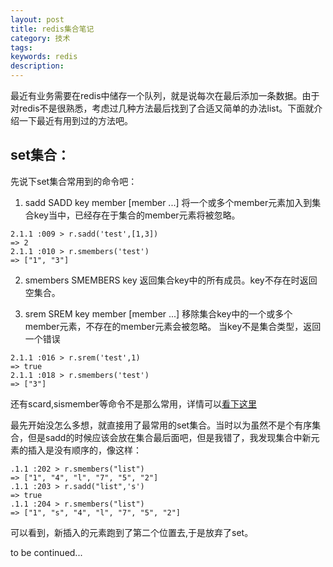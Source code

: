 ```yaml
---
layout: post
title: redis集合笔记
category: 技术
tags:
keywords: redis
description:
---
```


最近有业务需要在redis中储存一个队列，就是说每次在最后添加一条数据。由于对redis不是很熟悉，考虑过几种方法最后找到了合适又简单的办法list。下面就介绍一下最近有用到过的方法吧。



## set集合：
先说下set集合常用到的命令吧：
1) sadd
SADD key member [member ...]
将一个或多个member元素加入到集合key当中，已经存在于集合的member元素将被忽略。

```
2.1.1 :009 > r.sadd('test',[1,3])
=> 2
2.1.1 :010 > r.smembers('test')
=> ["1", "3"]
```
2) smembers
SMEMBERS key
返回集合key中的所有成员。key不存在时返回空集合。

3) srem
SREM key member [member ...]
移除集合key中的一个或多个member元素，不存在的member元素会被忽略。
当key不是集合类型，返回一个错误

```
2.1.1 :016 > r.srem('test',1)
=> true
2.1.1 :018 > r.smembers('test')
=> ["3"]
```

还有scard,sismember等命令不是那么常用，详情可以[看下这里](https://redis.readthedocs.org/en/2.4/set.html)

最先开始没怎么多想，就直接用了最常用的set集合。当时以为虽然不是个有序集合，但是sadd的时候应该会放在集合最后面吧，但是我错了，我发现集合中新元素的插入是没有顺序的，像这样：

```
.1.1 :202 > r.smembers("list")
=> ["1", "4", "l", "7", "5", "2"]
.1.1 :203 > r.sadd("list",'s')
=> true
.1.1 :204 > r.smembers("list")
=> ["1", "s", "4", "l", "7", "5", "2"]
```
可以看到，新插入的元素跑到了第二个位置去,于是放弃了set。


to be continued...

